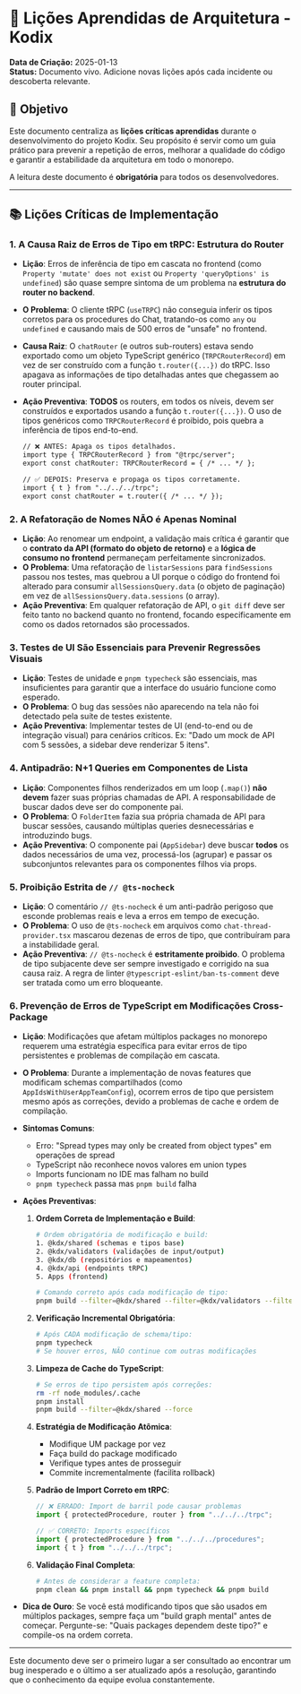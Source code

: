 # 📖 Lições Aprendidas de Arquitetura - Kodix

**Data de Criação:** 2025-01-13  
**Status:** Documento vivo. Adicione novas lições após cada incidente ou descoberta relevante.

## 🎯 Objetivo

Este documento centraliza as **lições críticas aprendidas** durante o desenvolvimento do projeto Kodix. Seu propósito é servir como um guia prático para prevenir a repetição de erros, melhorar a qualidade do código e garantir a estabilidade da arquitetura em todo o monorepo.

A leitura deste documento é **obrigatória** para todos os desenvolvedores.

---

## 📚 Lições Críticas de Implementação

### **1. A Causa Raiz de Erros de Tipo em tRPC: Estrutura do Router**

- **Lição**: Erros de inferência de tipo em cascata no frontend (como `Property 'mutate' does not exist` ou `Property 'queryOptions' is undefined`) são quase sempre sintoma de um problema na **estrutura do router no backend**.
- **O Problema**: O cliente tRPC (`useTRPC`) não conseguia inferir os tipos corretos para os procedures do Chat, tratando-os como `any` ou `undefined` e causando mais de 500 erros de "unsafe" no frontend.
- **Causa Raiz**: O `chatRouter` (e outros sub-routers) estava sendo exportado como um objeto TypeScript genérico (`TRPCRouterRecord`) em vez de ser construído com a função `t.router({...})` do tRPC. Isso apagava as informações de tipo detalhadas antes que chegassem ao router principal.
- **Ação Preventiva**: **TODOS** os routers, em todos os níveis, devem ser construídos e exportados usando a função `t.router({...})`. O uso de tipos genéricos como `TRPCRouterRecord` é proibido, pois quebra a inferência de tipos end-to-end.

  ```diff
  // ❌ ANTES: Apaga os tipos detalhados.
  import type { TRPCRouterRecord } from "@trpc/server";
  export const chatRouter: TRPCRouterRecord = { /* ... */ };

  // ✅ DEPOIS: Preserva e propaga os tipos corretamente.
  import { t } from "../../../trpc";
  export const chatRouter = t.router({ /* ... */ });
  ```

### **2. A Refatoração de Nomes NÃO é Apenas Nominal**

- **Lição**: Ao renomear um endpoint, a validação mais crítica é garantir que o **contrato da API (formato do objeto de retorno)** e a **lógica de consumo no frontend** permaneçam perfeitamente sincronizados.
- **O Problema**: Uma refatoração de `listarSessions` para `findSessions` passou nos testes, mas quebrou a UI porque o código do frontend foi alterado para consumir `allSessionsQuery.data` (o objeto de paginação) em vez de `allSessionsQuery.data.sessions` (o array).
- **Ação Preventiva**: Em qualquer refatoração de API, o `git diff` deve ser feito tanto no backend quanto no frontend, focando especificamente em como os dados retornados são processados.

### **3. Testes de UI São Essenciais para Prevenir Regressões Visuais**

- **Lição**: Testes de unidade e `pnpm typecheck` são essenciais, mas insuficientes para garantir que a interface do usuário funcione como esperado.
- **O Problema**: O bug das sessões não aparecendo na tela não foi detectado pela suíte de testes existente.
- **Ação Preventiva**: Implementar testes de UI (end-to-end ou de integração visual) para cenários críticos. Ex: "Dado um mock de API com 5 sessões, a sidebar deve renderizar 5 itens".

### **4. Antipadrão: N+1 Queries em Componentes de Lista**

- **Lição**: Componentes filhos renderizados em um loop (`.map()`) **não devem** fazer suas próprias chamadas de API. A responsabilidade de buscar dados deve ser do componente pai.
- **O Problema**: O `FolderItem` fazia sua própria chamada de API para buscar sessões, causando múltiplas queries desnecessárias e introduzindo bugs.
- **Ação Preventiva**: O componente pai (`AppSidebar`) deve buscar **todos** os dados necessários de uma vez, processá-los (agrupar) e passar os subconjuntos relevantes para os componentes filhos via props.

### **5. Proibição Estrita de `// @ts-nocheck`**

- **Lição**: O comentário `// @ts-nocheck` é um anti-padrão perigoso que esconde problemas reais e leva a erros em tempo de execução.
- **O Problema**: O uso de `@ts-nocheck` em arquivos como `chat-thread-provider.tsx` mascarou dezenas de erros de tipo, que contribuíram para a instabilidade geral.
- **Ação Preventiva**: `// @ts-nocheck` é **estritamente proibido**. O problema de tipo subjacente deve ser sempre investigado e corrigido na sua causa raiz. A regra de linter `@typescript-eslint/ban-ts-comment` deve ser tratada como um erro bloqueante.

### **6. Prevenção de Erros de TypeScript em Modificações Cross-Package**

- **Lição**: Modificações que afetam múltiplos packages no monorepo requerem uma estratégia específica para evitar erros de tipo persistentes e problemas de compilação em cascata.
- **O Problema**: Durante a implementação de novas features que modificam schemas compartilhados (como `AppIdsWithUserAppTeamConfig`), ocorrem erros de tipo que persistem mesmo após as correções, devido a problemas de cache e ordem de compilação.
- **Sintomas Comuns**:
  - Erro: "Spread types may only be created from object types" em operações de spread
  - TypeScript não reconhece novos valores em union types
  - Imports funcionam no IDE mas falham no build
  - `pnpm typecheck` passa mas `pnpm build` falha
- **Ações Preventivas**:

  1. **Ordem Correta de Implementação e Build**:

     ```bash
     # Ordem obrigatória de modificação e build:
     1. @kdx/shared (schemas e tipos base)
     2. @kdx/validators (validações de input/output)
     3. @kdx/db (repositórios e mapeamentos)
     4. @kdx/api (endpoints tRPC)
     5. Apps (frontend)

     # Comando correto após cada modificação de tipo:
     pnpm build --filter=@kdx/shared --filter=@kdx/validators --filter=@kdx/db
     ```

  2. **Verificação Incremental Obrigatória**:

     ```bash
     # Após CADA modificação de schema/tipo:
     pnpm typecheck
     # Se houver erros, NÃO continue com outras modificações
     ```

  3. **Limpeza de Cache do TypeScript**:

     ```bash
     # Se erros de tipo persistem após correções:
     rm -rf node_modules/.cache
     pnpm install
     pnpm build --filter=@kdx/shared --force
     ```

  4. **Estratégia de Modificação Atômica**:

     - Modifique UM package por vez
     - Faça build do package modificado
     - Verifique types antes de prosseguir
     - Commite incrementalmente (facilita rollback)

  5. **Padrão de Import Correto em tRPC**:

     ```typescript
     // ❌ ERRADO: Import de barril pode causar problemas
     import { protectedProcedure, router } from "../../../trpc";

     // ✅ CORRETO: Imports específicos
     import { protectedProcedure } from "../../../procedures";
     import { t } from "../../../trpc";
     ```

  6. **Validação Final Completa**:
     ```bash
     # Antes de considerar a feature completa:
     pnpm clean && pnpm install && pnpm typecheck && pnpm build
     ```

- **Dica de Ouro**: Se você está modificando tipos que são usados em múltiplos packages, sempre faça um "build graph mental" antes de começar. Pergunte-se: "Quais packages dependem deste tipo?" e compile-os na ordem correta.

---

Este documento deve ser o primeiro lugar a ser consultado ao encontrar um bug inesperado e o último a ser atualizado após a resolução, garantindo que o conhecimento da equipe evolua constantemente.
